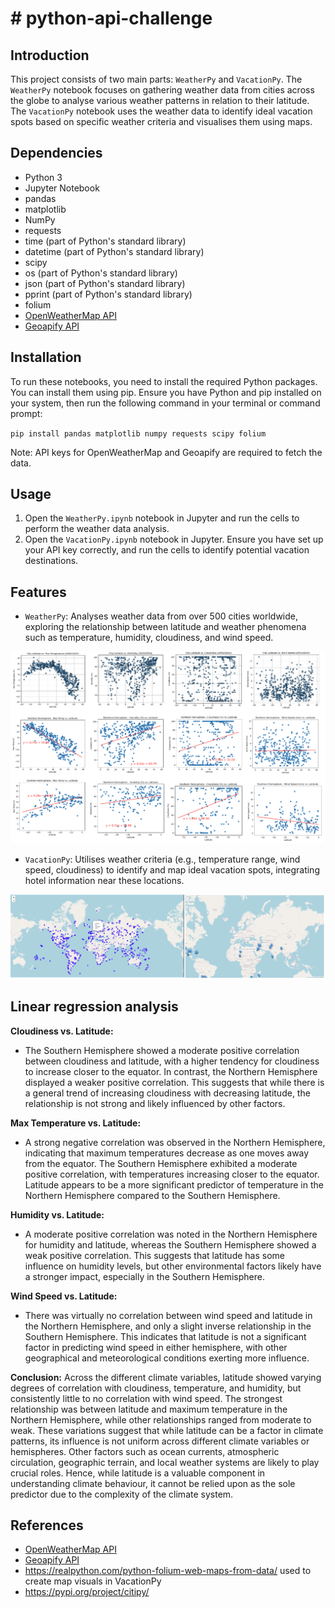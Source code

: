 
# # python-api-challenge

## Introduction

This project consists of two main parts: `WeatherPy` and `VacationPy`. The `WeatherPy` notebook focuses on gathering weather data from cities across the globe to analyse various weather patterns in relation to their latitude. The `VacationPy` notebook uses the weather data to identify ideal vacation spots based on specific weather criteria and visualises them using maps.

## Dependencies

-   Python 3
-   Jupyter Notebook
-   pandas
-   matplotlib
-   NumPy
-   requests
-   time (part of Python's standard library)
-   datetime (part of Python's standard library)
-   scipy
-   os (part of Python's standard library)
-   json (part of Python's standard library)
-   pprint (part of Python's standard library)
-   folium
-   [OpenWeatherMap API](https://openweathermap.org/api)
-  [Geoapify API](https://myprojects.geoapify.com)

## Installation

To run these notebooks, you need to install the required Python packages. You can install them using pip. Ensure you have Python and pip installed on your system, then run the following command in your terminal or command prompt:

`pip install pandas matplotlib numpy requests scipy folium`

Note: API keys for OpenWeatherMap and Geoapify are required to fetch the data.

## Usage

1.  Open the `WeatherPy.ipynb` notebook in Jupyter and run the cells to perform the weather data analysis.
2.  Open the `VacationPy.ipynb` notebook in Jupyter. Ensure you have set up your  API key correctly, and run the cells to identify potential vacation destinations.

## Features

-   `WeatherPy`: Analyses weather data from over 500 cities worldwide, exploring the relationship between latitude and weather phenomena such as temperature, humidity, cloudiness, and wind speed.

![enter image description here](https://github.com/Stephadey/Images/blob/main/all%20plots.png?raw=true)

-   `VacationPy`: Utilises weather criteria (e.g., temperature range, wind speed, cloudiness) to identify and map ideal vacation spots, integrating hotel information near these locations.

![enter image description here](https://github.com/Stephadey/Images/blob/main/maps.png?raw=true)

## Linear regression analysis

**Cloudiness vs. Latitude:**

-   The Southern Hemisphere showed a moderate positive correlation between cloudiness and latitude, with a higher tendency for cloudiness to increase closer to the equator. In contrast, the Northern Hemisphere displayed a weaker positive correlation. This suggests that while there is a general trend of increasing cloudiness with decreasing latitude, the relationship is not strong and likely influenced by other factors.

**Max Temperature vs. Latitude:**

-   A strong negative correlation was observed in the Northern Hemisphere, indicating that maximum temperatures decrease as one moves away from the equator. The Southern Hemisphere exhibited a moderate positive correlation, with temperatures increasing closer to the equator. Latitude appears to be a more significant predictor of temperature in the Northern Hemisphere compared to the Southern Hemisphere.

**Humidity vs. Latitude:**

-   A moderate positive correlation was noted in the Northern Hemisphere for humidity and latitude, whereas the Southern Hemisphere showed a weak positive correlation. This suggests that latitude has some influence on humidity levels, but other environmental factors likely have a stronger impact, especially in the Southern Hemisphere.

**Wind Speed vs. Latitude:**

-   There was virtually no correlation between wind speed and latitude in the Northern Hemisphere, and only a slight inverse relationship in the Southern Hemisphere. This indicates that latitude is not a significant factor in predicting wind speed in either hemisphere, with other geographical and meteorological conditions exerting more influence.

**Conclusion:** Across the different climate variables, latitude showed varying degrees of correlation with cloudiness, temperature, and humidity, but consistently little to no correlation with wind speed. The strongest relationship was between latitude and maximum temperature in the Northern Hemisphere, while other relationships ranged from moderate to weak. These variations suggest that while latitude can be a factor in climate patterns, its influence is not uniform across different climate variables or hemispheres. Other factors such as ocean currents, atmospheric circulation, geographic terrain, and local weather systems are likely to play crucial roles. Hence, while latitude is a valuable component in understanding climate behaviour, it cannot be relied upon as the sole predictor due to the complexity of the climate system.

## References
-   [OpenWeatherMap API](https://openweathermap.org/api)
-  [Geoapify API](https://myprojects.geoapify.com)
- https://realpython.com/python-folium-web-maps-from-data/ used to create map visuals in VacationPy
- https://pypi.org/project/citipy/
